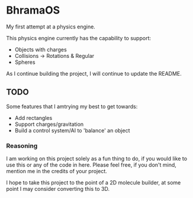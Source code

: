 # BhramaOS
My first attempt at a physics engine.

This physics engine currently has the capability to support:
* Objects with charges
* Collisions -> Rotations & Regular
* Spheres

As I continue building the project, I will continue to update the README.
## TODO

Some features that I amtrying my best to get towards:

* Add rectangles
* Support charges/gravitation
* Build a control system/AI to 'balance' an object

### Reasoning
I am working on this project solely as a fun thing to do, if you would like to use this or any of the code in here. Please feel free, if you don't mind, mention me in the credits of your project.

I hope to take this project to the point of a 2D molecule builder, at some point I may consider converting this to 3D.

